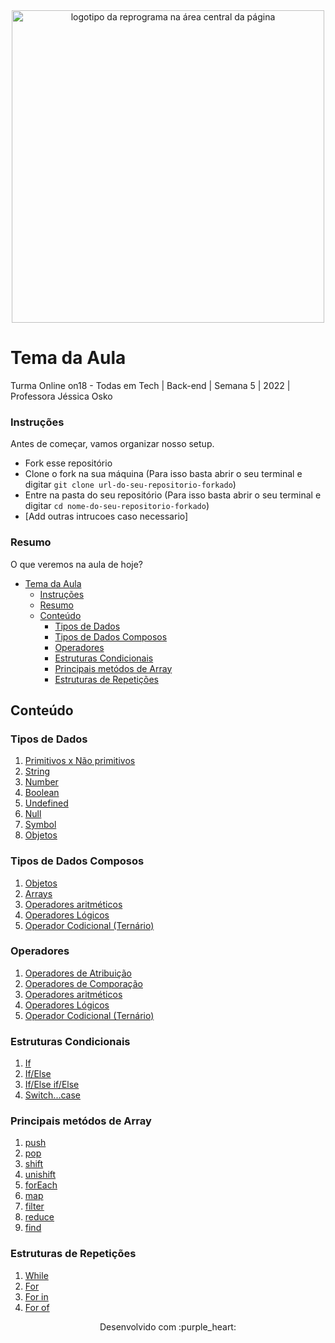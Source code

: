 <div align="center">
  <img src="assets/reprograma-fundos-claros.png" alt="logotipo da reprograma na área central da página" width="500">
</div>

# Tema da Aula

Turma Online on18 - Todas em Tech  | Back-end | Semana 5 | 2022 | Professora Jéssica Osko

### Instruções
Antes de começar, vamos organizar nosso setup.
* Fork esse repositório 
* Clone o fork na sua máquina (Para isso basta abrir o seu terminal e digitar `git clone url-do-seu-repositorio-forkado`)
* Entre na pasta do seu repositório (Para isso basta abrir o seu terminal e digitar `cd nome-do-seu-repositorio-forkado`)
* [Add outras intrucoes caso necessario]

### Resumo
O que veremos na aula de hoje?
- [Tema da Aula](#tema-da-aula)
    - [Instruções](#instruções)
    - [Resumo](#resumo)
  - [Conteúdo](#conteúdo)
    - [Tipos de Dados](#tipos-de-dados)
    - [Tipos de Dados Composos](#tipos-de-dados-composos)
    - [Operadores](#operadores)
    - [Estruturas Condicionais](#estruturas-condicionais)
    - [Principais metódos de Array](#principais-metódos-de-array)
    - [Estruturas de Repetições](#estruturas-de-repetições)

## Conteúdo
### Tipos de Dados
1. [Primitivos x Não primitivos](#topico1)
2. [String](#topico2)
3. [Number](#topico3)
4. [Boolean](#topico4)
5. [Undefined](#topico5)
6. [Null](#topico6)
7. [Symbol](#topico7)
8. [Objetos](#topico8)

### Tipos de Dados Composos   
1. [Objetos](#topico1)
2. [Arrays](#topico2)
3. [Operadores aritméticos](#topico11)
4. [Operadores Lógicos](#topico12)
5. [Operador Codicional (Ternário)](#topico13)

### Operadores   
1. [Operadores de Atribuição](#topico14)
2. [Operadores de Comporação](#topico15)
3. [Operadores aritméticos](#topico16)
4. [Operadores Lógicos](#topico17)
5. [Operador Codicional (Ternário)](#topico18)
   
### Estruturas Condicionais
1. [If](#topico19)
2. [If/Else](#topico20)
3. [If/Else if/Else](#topico21)
4. [Switch...case](#topico22)

### Principais metódos de Array
1. [push](#topico23)
2. [pop](#topico24)
3. [shift](#topico25)
4. [unishift](#topico26)
5. [forEach](#topico27)
6. [map](#topico28)
7. [filter](#topico29)
8. [reduce](#topico30)
9. [find](#topico31)

### Estruturas de Repetições
1. [While](#topico23)
2. [For](#topico24)
3. [For in](#topico25)
4. [For of](#topico26)


<p align="center">
Desenvolvido com :purple_heart:  
</p>


